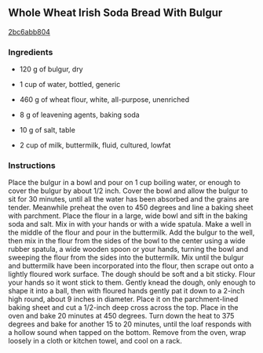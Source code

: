 ## Whole Wheat Irish Soda Bread With Bulgur

[2bc6abb804](http://cooking.nytimes.com/recipes/1014583)

### Ingredients

 - 120 g of bulgur, dry

 - 1 cup of water, bottled, generic

 - 460 g of wheat flour, white, all-purpose, unenriched

 - 8 g of leavening agents, baking soda

 - 10 g of salt, table

 - 2 cup of milk, buttermilk, fluid, cultured, lowfat

### Instructions

Place the bulgur in a bowl and pour on 1 cup boiling water, or enough to cover the bulgur by about 1/2 inch. Cover the bowl and allow the bulgur to sit for 30 minutes, until all the water has been absorbed and the grains are tender. Meanwhile preheat the oven to 450 degrees and line a baking sheet with parchment. Place the flour in a large, wide bowl and sift in the baking soda and salt. Mix in with your hands or with a wide spatula. Make a well in the middle of the flour and pour in the buttermilk. Add the bulgur to the well, then mix in the flour from the sides of the bowl to the center using a wide rubber spatula, a wide wooden spoon or your hands, turning the bowl and sweeping the flour from the sides into the buttermilk. Mix until the bulgur and buttermilk have been incorporated into the flour, then scrape out onto a lightly floured work surface. The dough should be soft and a bit sticky. Flour your hands so it wont stick to them. Gently knead the dough, only enough to shape it into a ball, then with floured hands gently pat it down to a 2-inch high round, about 9 inches in diameter. Place it on the parchment-lined baking sheet and cut a 1/2-inch deep cross across the top. Place in the oven and bake 20 minutes at 450 degrees. Turn down the heat to 375 degrees and bake for another 15 to 20 minutes, until the loaf responds with a hollow sound when tapped on the bottom. Remove from the oven, wrap loosely in a cloth or kitchen towel, and cool on a rack.